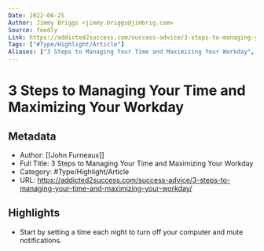 ```yaml
---
Date: 2022-06-25
Author: Jimmy Briggs <jimmy.briggs@jimbrig.com>
Source: feedly
Link: https://addicted2success.com/success-advice/3-steps-to-managing-your-time-and-maximizing-your-workday/
Tags: ["#Type/Highlight/Article"]
Aliases: ["3 Steps to Managing Your Time and Maximizing Your Workday", "3 Steps to Managing Your Time and Maximizing Your Workday"]
---
```

# 3 Steps to Managing Your Time and Maximizing Your Workday

## Metadata
- Author: [[John Furneaux]]
- Full Title: 3 Steps to Managing Your Time and Maximizing Your Workday
- Category: #Type/Highlight/Article
- URL: https://addicted2success.com/success-advice/3-steps-to-managing-your-time-and-maximizing-your-workday/

## Highlights
- Start by setting a time each night to turn off your computer and mute notifications.
